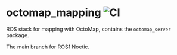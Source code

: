 octomap_mapping ![CI](https://github.com/OctoMap/octomap_mapping/workflows/CI/badge.svg)
===============

ROS stack for mapping with OctoMap, contains the `octomap_server` package.

The main branch for ROS1 Noetic.
